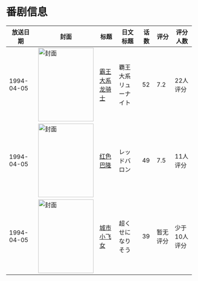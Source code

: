 # 番剧信息

|放送日期|封面|标题|日文标题|话数|评分|评分人数|
|---|---|---|---|---|---|---|
|1994-04-05|<img src="//lain.bgm.tv/pic/cover/c/84/8e/10410_fYYkm.jpg" alt="封面" style="width:150px;height:200px;object-fit:cover;">|[霸王大系龙骑士](https://bangumi.tv/subject/10410)|覇王大系リューナイト|52|7.2|22人评分|
|1994-04-05|<img src="//lain.bgm.tv/pic/cover/c/dd/9b/37296_1IS57.jpg" alt="封面" style="width:150px;height:200px;object-fit:cover;">|[红色巴隆](https://bangumi.tv/subject/37296)|レッドバロン|49|7.5|11人评分|
|1994-04-05|<img src="//lain.bgm.tv/pic/cover/c/c7/e8/80238_TAQcX.jpg" alt="封面" style="width:150px;height:200px;object-fit:cover;">|[城市小飞女](https://bangumi.tv/subject/80238)|超くせになりそう|39|暂无评分|少于10人评分|
